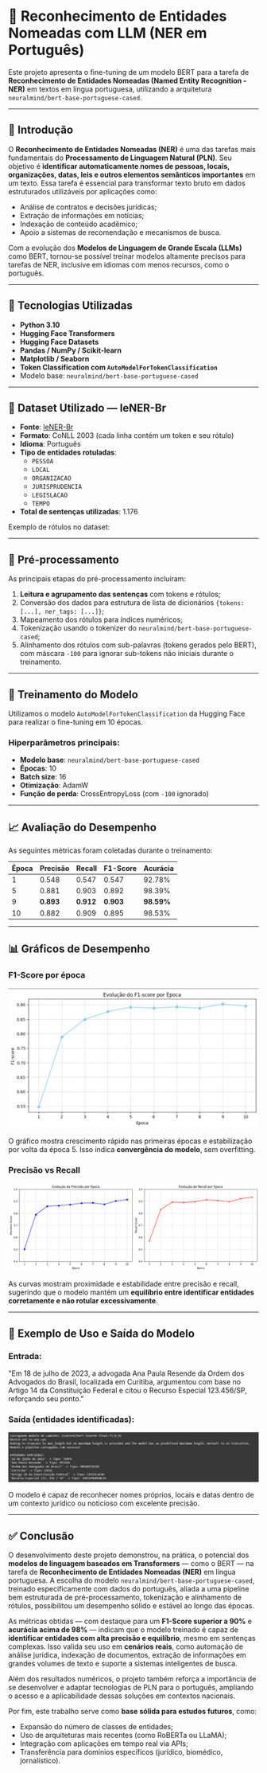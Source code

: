 # 🧠 Reconhecimento de Entidades Nomeadas com LLM (NER em Português)

Este projeto apresenta o fine-tuning de um modelo BERT para a tarefa de **Reconhecimento de Entidades Nomeadas (Named Entity Recognition - NER)** em textos em língua portuguesa, utilizando a arquitetura `neuralmind/bert-base-portuguese-cased`.

---

## 📘 Introdução

O **Reconhecimento de Entidades Nomeadas (NER)** é uma das tarefas mais fundamentais do **Processamento de Linguagem Natural (PLN)**. Seu objetivo é **identificar automaticamente nomes de pessoas, locais, organizações, datas, leis e outros elementos semânticos importantes** em um texto. Essa tarefa é essencial para transformar texto bruto em dados estruturados utilizáveis por aplicações como:

- Análise de contratos e decisões jurídicas;
- Extração de informações em notícias;
- Indexação de conteúdo acadêmico;
- Apoio a sistemas de recomendação e mecanismos de busca.

Com a evolução dos **Modelos de Linguagem de Grande Escala (LLMs)** como BERT, tornou-se possível treinar modelos altamente precisos para tarefas de NER, inclusive em idiomas com menos recursos, como o português.

---

## 🧰 Tecnologias Utilizadas

- **Python 3.10**
- **Hugging Face Transformers**
- **Hugging Face Datasets**
- **Pandas / NumPy / Scikit-learn**
- **Matplotlib / Seaborn**
- **Token Classification com `AutoModelForTokenClassification`**
- Modelo base: `neuralmind/bert-base-portuguese-cased`

---

## 📂 Dataset Utilizado — leNER-Br

- **Fonte**: [leNER-Br](https://github.com/Orochimarufan/LeNER-Br)
- **Formato**: CoNLL 2003 (cada linha contém um token e seu rótulo)
- **Idioma**: Português
- **Tipo de entidades rotuladas**:
  - `PESSOA`
  - `LOCAL`
  - `ORGANIZACAO`
  - `JURISPRUDENCIA`
  - `LEGISLACAO`
  - `TEMPO`
- **Total de sentenças utilizadas**: 1.176

Exemplo de rótulos no dataset:


---

## 🔄 Pré-processamento

As principais etapas do pré-processamento incluíram:

1. **Leitura e agrupamento das sentenças** com tokens e rótulos;
2. Conversão dos dados para estrutura de lista de dicionários `{tokens: [...], ner_tags: [...]}`;
3. Mapeamento dos rótulos para índices numéricos;
4. Tokenização usando o tokenizer do `neuralmind/bert-base-portuguese-cased`;
5. Alinhamento dos rótulos com sub-palavras (tokens gerados pelo BERT), com máscara `-100` para ignorar sub-tokens não iniciais durante o treinamento.

---

## 🧠 Treinamento do Modelo

Utilizamos o modelo `AutoModelForTokenClassification` da Hugging Face para realizar o fine-tuning em 10 épocas.

### Hiperparâmetros principais:

- **Modelo base**: `neuralmind/bert-base-portuguese-cased`
- **Épocas**: 10  
- **Batch size**: 16  
- **Otimização**: AdamW  
- **Função de perda**: CrossEntropyLoss (com `-100` ignorado)

---

## 📈 Avaliação do Desempenho

As seguintes métricas foram coletadas durante o treinamento:

| Época | Precisão | Recall | F1-Score | Acurácia |
|-------|----------|--------|----------|----------|
| 1     | 0.548    | 0.547  | 0.547    | 92.78%   |
| 5     | 0.881    | 0.903  | 0.892    | 98.39%   |
| 9     | **0.893**| **0.912**| **0.903**| **98.59%** |
| 10    | 0.882    | 0.909  | 0.895    | 98.53%   |

---

## 📊 Gráficos de Desempenho

### F1-Score por época
![alt text](<IMAGENS/GRAFICO F1.png>)

O gráfico mostra crescimento rápido nas primeiras épocas e estabilização por volta da época 5. Isso indica **convergência do modelo**, sem overfitting.

### Precisão vs Recall
![alt text](<IMAGENS/Captura de tela 2025-06-27 232506.png>)

As curvas mostram proximidade e estabilidade entre precisão e recall, sugerindo que o modelo mantém um **equilíbrio entre identificar entidades corretamente e não rotular excessivamente**.

---

## 🧪 Exemplo de Uso e Saída do Modelo

### Entrada:

"Em 18 de julho de 2023, a advogada Ana Paula Resende da Ordem dos Advogados do Brasil, localizada em Curitiba, argumentou com base no Artigo 14 da Constituição Federal e citou o Recurso Especial 123.456/SP, reforçando seu ponto."

### Saída (entidades identificadas):

![alt text](<IMAGENS/SAÍDA MODELO.png>)


O modelo é capaz de reconhecer nomes próprios, locais e datas dentro de um contexto jurídico ou noticioso com excelente precisão.

---

## ✅ Conclusão

O desenvolvimento deste projeto demonstrou, na prática, o potencial dos **modelos de linguagem baseados em Transformers** — como o BERT — na tarefa de **Reconhecimento de Entidades Nomeadas (NER)** em língua portuguesa. A escolha do modelo `neuralmind/bert-base-portuguese-cased`, treinado especificamente com dados do português, aliada a uma pipeline bem estruturada de pré-processamento, tokenização e alinhamento de rótulos, possibilitou um desempenho sólido e estável ao longo das épocas.

As métricas obtidas — com destaque para um **F1-Score superior a 90%** e **acurácia acima de 98%** — indicam que o modelo treinado é capaz de **identificar entidades com alta precisão e equilíbrio**, mesmo em sentenças complexas. Isso valida seu uso em **cenários reais**, como automação de análise jurídica, indexação de documentos, extração de informações em grandes volumes de texto e suporte a sistemas inteligentes de busca.

Além dos resultados numéricos, o projeto também reforça a importância de se desenvolver e adaptar tecnologias de PLN para o português, ampliando o acesso e a aplicabilidade dessas soluções em contextos nacionais.

Por fim, este trabalho serve como **base sólida para estudos futuros**, como:

- Expansão do número de classes de entidades;
- Uso de arquiteturas mais recentes (como RoBERTa ou LLaMA);
- Integração com aplicações em tempo real via APIs;
- Transferência para domínios específicos (jurídico, biomédico, jornalístico).

